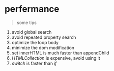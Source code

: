 # perfermance
> some tips
1) avoid global search
1) avoid repeated property search
1) optimize the loop body
1) minimize the dom modification
1) set innerHTML is much faster than appendChild
1) _HTMLCollection_ is expensive, avoid using it
1) _switch_ is faster than _if_
